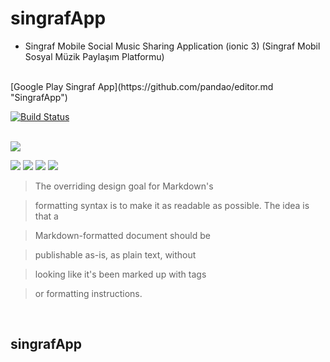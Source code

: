 # singrafApp
- Singraf Mobile Social Music Sharing Application (ionic 3) (Singraf Mobil Sosyal Müzik Paylaşım Platformu)
<br>
[Google Play Singraf App](https://github.com/pandao/editor.md "SingrafApp")

[![Build Status](https://travis-ci.org/joemccann/dillinger.svg?branch=master)](https://travis-ci.org/joemccann/dillinger)
<br>
<br>

![](https://image.winudf.com/v2/image1/aW8uaW9uaWMuc2luZ3JhZl9pY29uXzE1NTkzMjc4MzRfMDY5/icon.png?w=170&fakeurl=1)
<br>

![](https://image.winudf.com/v2/image1/aW8uaW9uaWMuc2luZ3JhZl9zY3JlZW5fMF8xNTU5MzI3ODM1XzAxMg/screen-0.jpg?fakeurl=1&type=.jpg)
![](https://image.winudf.com/v2/image1/aW8uaW9uaWMuc2luZ3JhZl9zY3JlZW5fMl8xNTU5MzI3ODM1XzA1Nw/screen-2.jpg?fakeurl=1&type=.jpg)
![](https://image.winudf.com/v2/image1/aW8uaW9uaWMuc2luZ3JhZl9zY3JlZW5fNV8xNTU5MzI3ODM3XzAwNw/screen-5.jpg?fakeurl=1&type=.jpg)
![](https://image.winudf.com/v2/image1/aW8uaW9uaWMuc2luZ3JhZl9zY3JlZW5fMV8xNTU5MzI3ODM1XzA1OA/screen-1.jpg?fakeurl=1&type=.jpg)

> The overriding design goal for Markdown's

> formatting syntax is to make it as readable
> as possible. The idea is that a

> Markdown-formatted document should be

> publishable as-is, as plain text, without

> looking like it's been marked up with tags

> or formatting instructions.
<br>


## singrafApp
